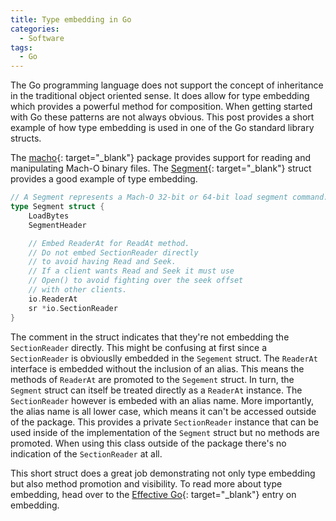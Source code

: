 ```yaml
---
title: Type embedding in Go
categories:
  - Software
tags:
  - Go
---
```


The Go programming language does not support the concept of inheritance in the traditional object oriented sense. It does allow for type embedding which provides a powerful method for composition. When getting started with Go these patterns are not always obvious. This post provides a short example of how type embedding is used in one of the Go standard library structs.

The [macho](https://golang.org/pkg/debug/macho/){: target="_blank"} package provides support for reading and manipulating Mach-O binary files. The [Segment](https://github.com/golang/go/blob/master/src/debug/macho/file.go#L60){: target="_blank"} struct provides a good example of type embedding.

```go
// A Segment represents a Mach-O 32-bit or 64-bit load segment command.
type Segment struct {
	LoadBytes
	SegmentHeader

	// Embed ReaderAt for ReadAt method.
	// Do not embed SectionReader directly
	// to avoid having Read and Seek.
	// If a client wants Read and Seek it must use
	// Open() to avoid fighting over the seek offset
	// with other clients.
	io.ReaderAt
	sr *io.SectionReader
}
```

The comment in the struct indicates that they're not embedding the `SectionReader` directly. This might be confusing at first since a `SectionReader` is obviouslly embedded in the `Segement` struct. The `ReaderAt` interface is embedded without the inclusion of an alias. This means the methods of `ReaderAt` are promoted to the `Segement` struct. In turn, the `Segment` struct can itself be treated directly as a `ReaderAt` instance. The `SectionReader` however is embeded with an alias name. More importantly, the alias name is all lower case, which means it can't be accessed outside of the package. This provides a private `SectionReader` instance that can be used inside of the implementation of the `Segment` struct but no methods are promoted. When using this class outside of the package there's no indication of the `SectionReader` at all.

This short struct does a great job demonstrating not only type embedding but also method promotion and visibility. To read more about type embedding, head over to the [Effective Go](https://golang.org/doc/effective_go.html#embedding){: target="_blank"} entry on embedding.
